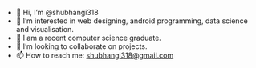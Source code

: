 - 👋 Hi, I’m @shubhangi318
- 👀 I’m interested in web designing, android programming, data science and visualisation.
- 🌱 I am a recent computer science graduate.
- 💞️ I’m looking to collaborate on projects.
- 📫 How to reach me: shubhangi318@gmail.com

<!---
shubhangi318/shubhangi318 is a ✨ special ✨ repository because its `README.md` (this file) appears on your GitHub profile.
You can click the Preview link to take a look at your changes.
--->
